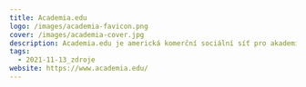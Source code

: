 ```yaml
---
title: Academia.edu
logo: /images/academia-favicon.png
cover: /images/academia-cover.jpg
description: Academia.edu je americká komerční sociální síť pro akademiky.
tags:
  - 2021-11-13_zdroje
website: https://www.academia.edu/
---
```

